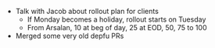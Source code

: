 - Talk with Jacob about rollout plan for clients
	- If Monday becomes a holiday, rollout starts on Tuesday
	- From Arsalan, 10 at beg of day, 25 at EOD, 50, 75 to 100
- Merged some very old depfu PRs